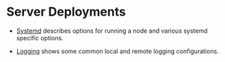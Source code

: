 Server Deployments
======================

- [Systemd](./serverdeploy/systemd.md) describes options for running a node and various systemd specific options.

- [Logging](./serverdeploy/logging.md) shows some common local and remote logging configurations.